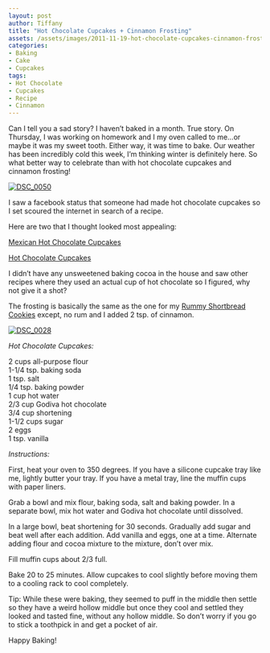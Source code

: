 ```yaml
---
layout: post
author: Tiffany
title: "Hot Chocolate Cupcakes + Cinnamon Frosting"
assets: /assets/images/2011-11-19-hot-chocolate-cupcakes-cinnamon-frosting/
categories: 
- Baking
- Cake
- Cupcakes
tags: 
- Hot Chocolate
- Cupcakes
- Recipe
- Cinnamon
---
```


Can I tell you a sad story? I haven’t baked in a month. True story. On Thursday, I was working on homework and I my oven called to me…or maybe it was my sweet tooth. Either way, it was time to bake. Our weather has been incredibly cold this week, I’m thinking winter is definitely here. So what better way to celebrate than with hot chocolate cupcakes and cinnamon frosting!

[![](jekyll_uploads/2011/11/DSC_0050-575x323.jpg "DSC_0050")](http://www.sweetpeonies.com/2011/11/hot-chocolate-cupcakes-cinnamon-frosting/dsc_0050/)

I saw a facebook status that someone had made hot chocolate cupcakes so I set scoured the internet in search of a recipe.

Here are two that I thought looked most appealing:

[Mexican Hot Chocolate Cupcakes](http://www.rd.com/food/mexican-hot-chocolate-cupcakes-with-cinnamon-butter-cream-frosting/)

[Hot Chocolate Cupcakes](http://www.instructables.com/id/Hot-Chocolate-Cupcakes/)

I didn’t have any unsweetened baking cocoa in the house and saw other recipes where they used an actual cup of hot chocolate so I figured, why not give it a shot?

The frosting is basically the same as the one for my [Rummy Shortbread Cookies](http://www.sweetpeonies.com/2011/02/rummy-shortbread-cookies/) except, no rum and I added 2 tsp. of cinnamon.

[![](jekyll_uploads/2011/11/DSC_0028-575x260.jpg "DSC_0028")](http://www.sweetpeonies.com/2011/11/hot-chocolate-cupcakes-cinnamon-frosting/dsc_0028/)

_Hot Chocolate Cupcakes:_

2 cups all-purpose flour  
1-1/4 tsp. baking soda  
1 tsp. salt  
1/4 tsp. baking powder  
1 cup hot water  
2/3 cup Godiva hot chocolate  
3/4 cup shortening  
1-1/2 cups sugar  
2 eggs  
1 tsp. vanilla

_Instructions:_

First, heat your oven to 350 degrees. If you have a silicone cupcake tray like me, lightly butter your tray. If you have a metal tray, line the muffin cups with paper liners.

Grab a bowl and mix flour, baking soda, salt and baking powder. In a separate bowl, mix hot water and Godiva hot chocolate until dissolved.

In a large bowl, beat shortening for 30 seconds. Gradually add sugar and beat well after each addition. Add vanilla and eggs, one at a time. Alternate adding flour and cocoa mixture to the mixture, don’t over mix.

Fill muffin cups about 2/3 full.

Bake 20 to 25 minutes. Allow cupcakes to cool slightly before moving them to a cooling rack to cool completely.

Tip: While these were baking, they seemed to puff in the middle then settle so they have a weird hollow middle but once they cool and settled they looked and tasted fine, without any hollow middle. So don’t worry if you go to stick a toothpick in and get a pocket of air.

Happy Baking!